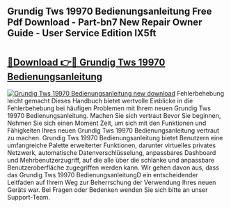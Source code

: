## Grundig Tws 19970 Bedienungsanleitung Free Pdf Download - Part-bn7 New Repair Owner Guide - User Service Edition IX5ft

# <h2><a href="http://df1a2dp.blite.top/?on=Grundig+Tws+19970+Bedienungsanleitung">🔗Download 👉🔴 Grundig Tws 19970 Bedienungsanleitung</a></h2>

[![Grundig Tws 19970 Bedienungsanleitung new download](https://i.imgur.com/lujVjoI.png)](http://df1a2dp.blite.top/?on=Grundig+Tws+19970+Bedienungsanleitung)
Fehlerbehebung leicht gemacht Dieses Handbuch bietet wertvolle Einblicke in die Fehlerbehebung bei häufigen Problemen mit Ihrem neuen Grundig Tws 19970 Bedienungsanleitung. Machen Sie sich vertraut Bevor Sie beginnen, Nehmen Sie sich einen Moment Zeit, um sich mit den Funktionen und Fähigkeiten Ihres neuen Grundig Tws 19970 Bedienungsanleitung vertraut zu machen. Grundig Tws 19970 Bedienungsanleitung bietet Benutzern eine umfangreiche Palette erweiterter Funktionen, darunter virtuelles privates Netzwerk, automatische Datenverschlüsselung, anpassbares Dashboard und Mehrbenutzerzugriff, auf die alle über die schlanke und anpassbare Benutzeroberfläche zugegriffen werden kann. Wir gehen davon aus, dass das Grundig Tws 19970 BedienungsanleitungD ein entscheidender Leitfaden auf Ihrem Weg zur Beherrschung der Verwendung Ihres neuen Geräts war. Bei Fragen oder Bedenken wenden Sie sich bitte an unser Support-Team.

